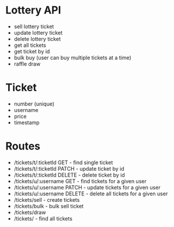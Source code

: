 # Lottery API

- sell lottery ticket
- update lottery ticket
- delete lottery ticket
- get all tickets
- get ticket by id
- bulk buy (user can buy multiple tickets at a time)
- raffle draw

# Ticket

- number (unique)
- username
- price
- timestamp

# Routes

- /tickets/t/:ticketId GET - find single ticket
- /tickets/t/:ticketId PATCH - update ticket by id
- /tickets/t/:ticketId DELETE - delete ticket by id
- /tickets/u/:username GET - find tickets for a given user
- /tickets/u/:username PATCH - update tickets for a given user
- /tickets/u/:username DELETE - delete all tickets for a given user
- /tickets/sell - create tickets
- /tickets/bulk - bulk sell ticket
- /tickets/draw
- /tickets/ - find all tickets
